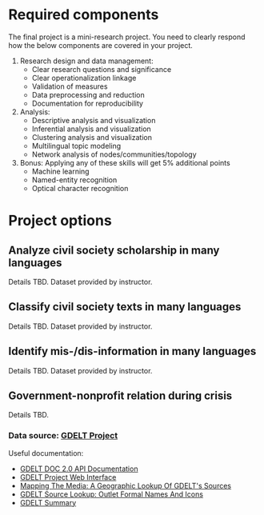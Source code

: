 # Required components

The final project is a mini-research project. You need to clearly respond how the below components are covered in your project.

1. Research design and data management:
    - Clear research questions and significance
    - Clear operationalization linkage
    - Validation of measures
    - Data preprocessing and reduction
    - Documentation for reproducibility
2. Analysis:
    - Descriptive analysis and visualization
    - Inferential analysis and visualization
    - Clustering analysis and visualization
    - Multilingual topic modeling
    - Network analysis of nodes/communities/topology
3. Bonus: Applying any of these skills will get 5% additional points
    - Machine learning
    - Named-entity recognition
    - Optical character recognition

# Project options

## Analyze civil society scholarship in many languages

Details TBD. Dataset provided by instructor.

## Classify civil society texts in many languages

Details TBD. Dataset provided by instructor.

## Identify mis-/dis-information in many languages

Details TBD. Dataset provided by instructor.

## Government-nonprofit relation during crisis

Details TBD. 

### Data source: [GDELT Project](https://www.gdeltproject.org/)

Useful documentation:

- [GDELT DOC 2.0 API Documentation](https://blog.gdeltproject.org/gdelt-doc-2-0-api-debuts/)
- [GDELT Project Web Interface](https://gdelt.github.io/)
- [Mapping The Media: A Geographic Lookup Of GDELT's Sources](https://blog.gdeltproject.org/mapping-the-media-a-geographic-lookup-of-gdelts-sources/)
- [GDELT Source Lookup: Outlet Formal Names And Icons](https://blog.gdeltproject.org/gdelt-source-lookup-outlet-formal-names-and-icons/)
- [GDELT Summary](https://blog.gdeltproject.org/announcing-gdelt-summary/)


<!-- Summer project timeline:

0. Team: until 6/3.
1. Survey current platforms. 6/6-7/1.
2. Designing the prototype of the new platform: structure, data source, and core methods. 6/20-7/22
3. Develop core functions/components. 7/4-8/30. -->
